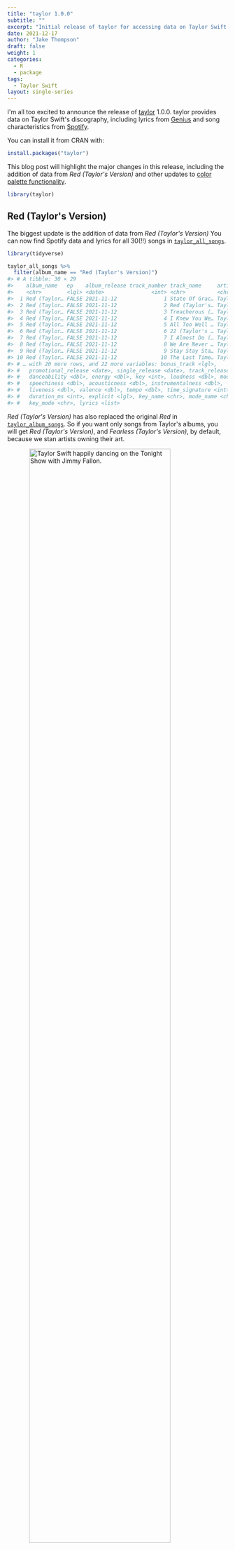 ```yaml
---
title: "taylor 1.0.0"
subtitle: ""
excerpt: "Initial release of taylor for accessing data on Taylor Swift's discography."
date: 2021-12-17
author: "Jake Thompson"
draft: false
weight: 1
categories:
  - R
  - package
tags:
  - Taylor Swift
layout: single-series
---
```






I'm all too excited to announce the release of [taylor](https://taylor.wjakethompson.com) 1.0.0.
taylor provides data on Taylor Swift's discography, including lyrics from [Genius](https://genius.com/artists/Taylor-swift) and song characteristics from [Spotify](https://open.spotify.com/artist/06HL4z0CvFAxyc27GXpf02).

You can install it from CRAN with:


```r
install.packages("taylor")
```

This blog post will highlight the major changes in this release, including the addition of data from *Red (Taylor's Version)* and other updates to [color palette functionality](/blog/taylor/2021-10-24-taylor-palettes/).


```r
library(taylor)
```


## Red (Taylor's Version)

The biggest update is the addition of data from *Red (Taylor's Version)*
You can now find Spotify data and lyrics for all 30(!!) songs in [`taylor_all_songs`](https://taylor.wjakethompson.com/reference/taylor_all_songs.html).


```r
library(tidyverse)

taylor_all_songs %>% 
  filter(album_name == "Red (Taylor's Version)")
#> # A tibble: 30 × 29
#>    album_name   ep    album_release track_number track_name     artist featuring
#>    <chr>        <lgl> <date>               <int> <chr>          <chr>  <chr>    
#>  1 Red (Taylor… FALSE 2021-11-12               1 State Of Grac… Taylo… <NA>     
#>  2 Red (Taylor… FALSE 2021-11-12               2 Red (Taylor's… Taylo… <NA>     
#>  3 Red (Taylor… FALSE 2021-11-12               3 Treacherous (… Taylo… <NA>     
#>  4 Red (Taylor… FALSE 2021-11-12               4 I Knew You We… Taylo… <NA>     
#>  5 Red (Taylor… FALSE 2021-11-12               5 All Too Well … Taylo… <NA>     
#>  6 Red (Taylor… FALSE 2021-11-12               6 22 (Taylor's … Taylo… <NA>     
#>  7 Red (Taylor… FALSE 2021-11-12               7 I Almost Do (… Taylo… <NA>     
#>  8 Red (Taylor… FALSE 2021-11-12               8 We Are Never … Taylo… <NA>     
#>  9 Red (Taylor… FALSE 2021-11-12               9 Stay Stay Sta… Taylo… <NA>     
#> 10 Red (Taylor… FALSE 2021-11-12              10 The Last Time… Taylo… Gary Lig…
#> # … with 20 more rows, and 22 more variables: bonus_track <lgl>,
#> #   promotional_release <date>, single_release <date>, track_release <date>,
#> #   danceability <dbl>, energy <dbl>, key <int>, loudness <dbl>, mode <int>,
#> #   speechiness <dbl>, acousticness <dbl>, instrumentalness <dbl>,
#> #   liveness <dbl>, valence <dbl>, tempo <dbl>, time_signature <int>,
#> #   duration_ms <int>, explicit <lgl>, key_name <chr>, mode_name <chr>,
#> #   key_mode <chr>, lyrics <list>
```

*Red (Taylor's Version)* has also replaced the original *Red* in [`taylor_album_songs`](https://taylor.wjakethompson.com/reference/taylor_album_songs.html).
So if you want only songs from Taylor's albums, you will get *Red (Taylor's Version)*, and *Fearless (Taylor's Version)*, by default, because we stan artists owning their art.

<img src="https://media.giphy.com/media/gromG2nn1K3Tg50ojX/giphy.gif" title="Taylor Swift happily dancing on the Tonight Show with Jimmy Fallon." alt="Taylor Swift happily dancing on the Tonight Show with Jimmy Fallon." width="80%" style="display: block; margin: auto;" />


```r
taylor_album_songs %>% 
  distinct(album_name)
#> # A tibble: 9 × 1
#>   album_name                 
#>   <chr>                      
#> 1 Taylor Swift               
#> 2 Fearless (Taylor's Version)
#> 3 Speak Now                  
#> 4 Red (Taylor's Version)     
#> 5 1989                       
#> 6 reputation                 
#> 7 Lover                      
#> 8 folklore                   
#> 9 evermore
```

*Red (Taylor's Version)* has also been added to [`taylor_albums`](https://taylor.wjakethompson.com/reference/taylor_albums.html), and has the highest Metacritic score of any of Taylor's albums.


```r
taylor_albums
#> # A tibble: 13 × 4
#>    album_name                          ep    album_release metacritic_score
#>    <chr>                               <lgl> <date>                   <int>
#>  1 Taylor Swift                        FALSE 2006-10-24                  NA
#>  2 The Taylor Swift Holiday Collection TRUE  2007-10-14                  NA
#>  3 Beautiful Eyes                      TRUE  2008-07-15                  NA
#>  4 Fearless                            FALSE 2008-11-11                  73
#>  5 Speak Now                           FALSE 2010-10-25                  77
#>  6 Red                                 FALSE 2012-10-22                  77
#>  7 1989                                FALSE 2014-10-27                  76
#>  8 reputation                          FALSE 2017-11-10                  71
#>  9 Lover                               FALSE 2019-08-23                  79
#> 10 folklore                            FALSE 2020-07-24                  88
#> 11 evermore                            FALSE 2020-12-11                  85
#> 12 Fearless (Taylor's Version)         FALSE 2021-04-09                  82
#> 13 Red (Taylor's Version)              FALSE 2021-11-12                  96
```

Finally, a new color palette inspired by the *Red (Taylor's Version)* album cover has been added to the [`album_palettes`](https://taylor.wjakethompson.com/reference/album_palettes.html), and the [package website](https://taylor.wjakethompson.com) has been updated with a new theme and logo, also inspired by the album cover.

<img src="{{< blogdown/postref >}}index_files/figure-html/unnamed-chunk-7-1.png" width="80%" style="display: block; margin: auto;" />

## Breaking Changes

In addition to *Red (Taylor's Version)* replacing *Red* in [`taylor_album_songs`](https://taylor.wjakethompson.com/reference/taylor_album_songs.html), there is one other breaking change in this release.
The `type` argument of [`color_palette()`](https://taylor.wjakethompson.com/reference/color_palette.html) has been deprecated in favor of an automatic interpolation.

In previous version, if we wanted to interpolate additional colors from a smaller color palette, we needed to specify `type = "continuous"`.


```r
my_colors <- c(ku_blue = "#0051ba", "firebrick", "#ffc82d")
my_palette <- color_palette(my_colors)

# old
color_palette(my_palette, n = 10, type = "continuous")
color_palette(my_palette, n = 2, type = "discrete")
```

In the latest release, this happens automatically.
If you specify an `n` that is larger than the size of the palette (for example, `n = 10` when `my_palette` has only 3 colors), we now automatically interpolate additional colors.
Similarly, if you specify an `n` that is smaller than the number of colors in the palette, an evenly spaced sample will be taken.

## Minor Changes

There were also a number of minor improvements:

* Wildest Dreams (Taylor's Version) has been added as a non-ablum song. Presumably, this song will eventually move to *1989 (Taylor's Version)*.
* [`color_palette()`](https://taylor.wjakethompson.com/reference/color_palette.html) now preserves color names, either through values in [`colors()`](https://rdrr.io/r/grDevices/colors.html), or a named vector supplied to `pal`.

See the [changelog](https://taylor.wjakethompson.com/news/index.html) for a complete list of changes.
